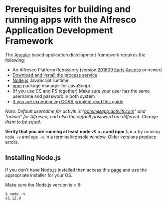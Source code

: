 # Prerequisites for building and running apps with the Alfresco Application Development Framework

The [Angular](https://angular.io/) based application development framework requires the following:

- An Alfresco Platform Repository (version [201609 Early Access](https://community.alfresco.com/docs/DOC-6372-alfresco-community-edition-file-list-201609-ea) or newer) 
- [Download and install the process service](https://www.alfresco.com/products/bpm/alfresco-activiti/trial)
- [Node.js](https://nodejs.org/en/) JavaScript runtime.
- [npm](https://www.npmjs.com/) package manager for JavaScript.
- (If you use CS and PS together) Make sure your user has the same username and password in both system
- [If you are experiencing CORS problem read this guide](/ALFRESCOCORS.md)

*Note: Default username for activiti is "admin@app.activiti.com" and "admin" for Alfresco, and also the default password are different. Change them to be equal.*

**Verify that you are running at least node `v5.x.x` and npm `3.x.x`**
by running `node -v` and `npm -v` in a terminal/console window.
Older versions produce errors.

## Installing Node.js

If you don't have Node.js installed then access this [page](https://nodejs.org/en/download/) and use the appropriate installer for your OS.

Make sure the Node.js version is > 5:

```
$ node -v
v5.12.0
```
